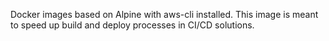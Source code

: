 Docker images based on Alpine with aws-cli installed. This image is meant to speed up build and deploy processes in CI/CD solutions.

